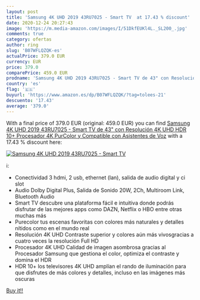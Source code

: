 ```yaml
---
layout: post
title: 'Samsung 4K UHD 2019 43RU7025 - Smart TV  at 17.43 % discount'
date: 2020-12-24 20:27:43
image: 'https://m.media-amazon.com/images/I/51DkfEUKl4L._SL200_.jpg'
comments: true
category: ofertas
author: ring
slug: 'B07WFLQZQK-es'
actualPrice: 379.0 EUR
currency: EUR
price: 379.0
comparePrice: 459.0 EUR
prodname: 'Samsung 4K UHD 2019 43RU7025 - Smart TV de 43" con Resolución 4K UHD  HDR 10+  Procesador 4K  PurColor y Compatible con Asistentes de Voz'
country: 'es'
flag: '🇪🇸'
buyurl: 'https://www.amazon.es/dp/B07WFLQZQK/?tag=tolees-21'
descuento: '17.43'
average: '379.0'
---
```


With a final price of 379.0 EUR (original: 459.0 EUR) you can find [Samsung 4K UHD 2019 43RU7025 - Smart TV de 43" con Resolución 4K UHD  HDR 10+  Procesador 4K  PurColor y Compatible con Asistentes de Voz](https://www.amazon.es/dp/B07WFLQZQK/?tag=tolees-21) with a  17.43 % discount here:

[![Samsung 4K UHD 2019 43RU7025 - Smart TV ](https://m.media-amazon.com/images/I/51DkfEUKl4L._SL200_.jpg)](https://www.amazon.es/dp/B07WFLQZQK/?tag=tolees-21)

ℹ️:

- Conectividad 3 hdmi, 2 usb, ethernet (lan), salida de audio digital y ci slot
- Audio Dolby Digital Plus, Salida de Sonido 20W, 2Ch, Multiroom Link, Bluetooth Audio
- Smart TV descubre una plataforma fácil e intuitiva donde podrás disfrutar de las mejores apps como DAZN, Netflix o HBO entre otras muchas más
- Purecolor tus escenas favoritas con colores más naturales y detalles nítidos como en el mundo real
- Resolución 4K UHD Contraste superior y colores aún más vivosgracias a cuatro veces la resolución Full HD
- Procesador 4K UHD Calidad de imagen asombrosa gracias al Procesador Samsung que gestiona el color, optimiza el contraste y domina el HDR
- HDR 10+ los televisores 4K UHD amplían el rando de iluminación para que disfrutes de más colores y detalles, incluso en las imágenes más oscuras

[Buy it!!](https://www.amazon.es/dp/B07WFLQZQK/?tag=tolees-21)
